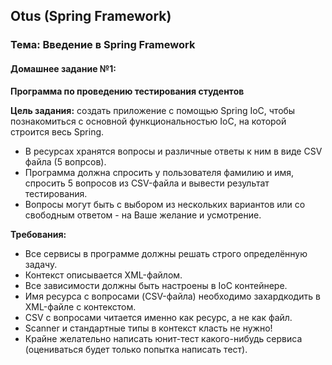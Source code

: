 ## Otus (Spring Framework)
### Тема: Введение в Spring Framework
#### Домашнее задание №1:
**Программа по проведению тестирования студентов**

**Цель задания:** создать приложение с помощью Spring IoC, чтобы
познакомиться с основной функциональностью IoC, на которой
строится весь Spring.

- В ресурсах хранятся вопросы и различные ответы к ним в виде
CSV файла (5 вопрсов).
- Программа должна спросить у пользователя фамилию и имя,
спросить 5 вопросов из CSV-файла и вывести результат
тестирования.
- Вопросы могут быть с выбором из нескольких вариантов или
со свободным ответом - на Ваше желание и усмотрение.


**Требования:**
- Все сервисы в программе должны решать строго
определённую задачу.
- Контекст описывается XML-файлом.
- Все зависимости должны быть настроены в IoC контейнере.
- Имя ресурса с вопросами (CSV-файла) необходимо
захардкодить в XML-файле с контекстом.
- CSV с вопросами читается именно как ресурс, а не как файл.
- Scanner и стандартные типы в контекст класть не нужно!
- Крайне желательно написать юнит-тест какого-нибудь сервиса
(оцениваться будет только попытка написать тест).